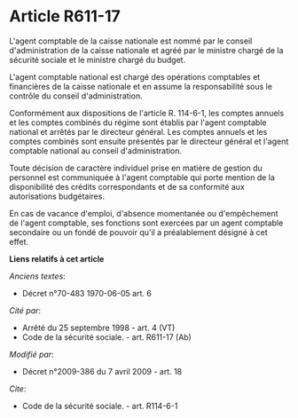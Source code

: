 # Article R611-17

L'agent comptable de la caisse nationale est nommé par le conseil d'administration de la caisse nationale et agréé par le
ministre chargé de la sécurité sociale et le ministre chargé du budget.

L'agent comptable national est chargé des opérations comptables et financières de la caisse nationale et en assume la
responsabilité sous le contrôle du conseil d'administration. 

Conformément aux dispositions de l'article R. 114-6-1, les comptes annuels et les comptes combinés du régime sont établis par
l'agent comptable national et arrêtés par le directeur général. Les comptes annuels et les comptes combinés sont ensuite
présentés par le directeur général et l'agent comptable national au conseil d'administration. 

Toute décision de caractère individuel prise en matière de gestion du personnel est communiquée à l'agent comptable qui porte
mention de la disponibilité des crédits correspondants et de sa conformité aux autorisations budgétaires. 

En cas de vacance d'emploi, d'absence momentanée ou d'empêchement de l'agent comptable, ses fonctions sont exercées par un
agent comptable secondaire ou un fondé de pouvoir qu'il a préalablement désigné à cet effet.

**Liens relatifs à cet article**

_Anciens textes_:

  - Décret n°70-483 1970-06-05 art. 6

_Cité par_:

  - Arrêté du 25 septembre 1998 - art. 4 (VT)
  - Code de la sécurité sociale. - art. R611-17 (Ab)

_Modifié par_:

  - Décret n°2009-386 du 7 avril 2009 - art. 18

_Cite_:

  - Code de la sécurité sociale. - art. R114-6-1
